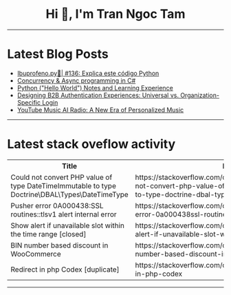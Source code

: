<h1 align="center">Hi 👋, I'm Tran Ngoc Tam</h1>

---

# Latest Blog Posts 
<!-- BLOG-POST-LIST:START -->
- [Ibuprofeno.py💊| #136: Explica este código Python](https://dev.to/duxtech/ibuprofenopy-136-explica-este-codigo-python-2bcg)
- [Concurrency &amp; Async programming in C#](https://dev.to/ipazooki/concurrency-async-programming-in-c-1eda)
- [Python &lpar;&quot;Hello World&quot;&rpar; Notes and Learning Experience](https://dev.to/vivekmurugadoss/python-hello-world-notes-and-learning-experience-261i)
- [Designing B2B Authentication Experiences: Universal vs. Organization-Specific Login](https://dev.to/scalekit/designing-b2b-authentication-experiences-universal-vs-organization-specific-login-275a)
- [YouTube Music AI Radio: A New Era of Personalized Music](https://dev.to/hyscaler/youtube-music-ai-radio-a-new-era-of-personalized-music-239j)
<!-- BLOG-POST-LIST:END -->

---

# Latest stack oveflow activity
<table>
  <tr><th>Title</th><th>Link</th></tr>
  <!-- STACKOVERFLOW:START --><tr><td>Could not convert PHP value of type DateTimeImmutable to type Doctrine\DBAL\Types\DateTimeType</td><td>https://stackoverflow.com/questions/78724810/could-not-convert-php-value-of-type-datetimeimmutable-to-type-doctrine-dbal-type</td></tr><tr><td>Pusher error 0A000438:SSL routines::tlsv1 alert internal error</td><td>https://stackoverflow.com/questions/78724783/pusher-error-0a000438ssl-routinestlsv1-alert-internal-error</td></tr><tr><td>Show alert if unavailable slot within the time range [closed]</td><td>https://stackoverflow.com/questions/78724587/show-alert-if-unavailable-slot-within-the-time-range</td></tr><tr><td>BIN number based discount in WooCommerce</td><td>https://stackoverflow.com/questions/78724492/bin-number-based-discount-in-woocommerce</td></tr><tr><td>Redirect in php Codex [duplicate]</td><td>https://stackoverflow.com/questions/78724407/redirect-in-php-codex</td></tr><!-- STACKOVERFLOW:END -->
</table>

---


